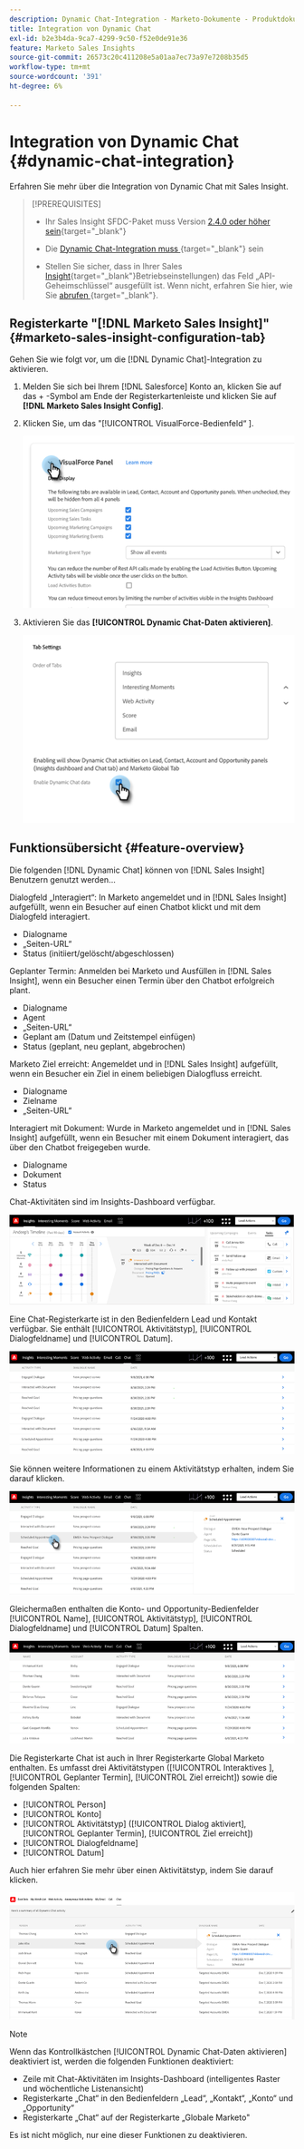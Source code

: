 ```yaml
---
description: Dynamic Chat-Integration - Marketo-Dokumente - Produktdokumentation
title: Integration von Dynamic Chat
exl-id: b2e3b4da-9ca7-4299-9c50-f52e0de91e36
feature: Marketo Sales Insights
source-git-commit: 26573c20c411208e5a01aa7ec73a97e7208b35d5
workflow-type: tm+mt
source-wordcount: '391'
ht-degree: 6%

---
```


# Integration von Dynamic Chat {#dynamic-chat-integration}

Erfahren Sie mehr über die Integration von Dynamic Chat mit Sales Insight.

>[!PREREQUISITES]
>
>* Ihr Sales Insight SFDC-Paket muss Version [2.4.0 oder höher sein](/help/marketo/product-docs/marketo-sales-insight/msi-for-salesforce/upgrading/upgrading-your-msi-package.md){target="_blank"}
>
>* Die [Dynamic Chat-Integration muss ](/help/marketo/product-docs/demand-generation/dynamic-chat/dynamic-chat-overview.md){target="_blank"} sein
>
>* Stellen Sie sicher, dass in Ihrer Sales [Insight](/help/marketo/product-docs/marketo-sales-insight/msi-for-salesforce/configuration/marketo-sales-insight-configuration-tab-in-salesforce.md#operational-settings){target="_blank"}Betriebseinstellungen) das Feld „API-Geheimschlüssel“ ausgefüllt ist. Wenn nicht, erfahren Sie hier, wie Sie [ abrufen ](/help/marketo/product-docs/marketo-sales-insight/msi-for-salesforce/configuration/configure-marketo-sales-insight-in-salesforce-enterprise-unlimited.md#configure-sales-insight-in-marketo){target="_blank"}.

## Registerkarte &quot;[!DNL Marketo Sales Insight]&quot; {#marketo-sales-insight-configuration-tab}

Gehen Sie wie folgt vor, um die [!DNL Dynamic Chat]-Integration zu aktivieren.

1. Melden Sie sich bei Ihrem [!DNL Salesforce] Konto an, klicken Sie auf das + -Symbol am Ende der Registerkartenleiste und klicken Sie auf **[!DNL Marketo Sales Insight Config]**.

1. Klicken Sie, um das &quot;[!UICONTROL VisualForce-Bedienfeld“ &#x200B;].

   ![](assets/dynamic-chat-integration-1.png)

1. Aktivieren Sie das **[!UICONTROL Dynamic Chat-Daten aktivieren]**.

   ![](assets/dynamic-chat-integration-2.png)

## Funktionsübersicht {#feature-overview}

Die folgenden [!DNL Dynamic Chat] können von [!DNL Sales Insight] Benutzern genutzt werden…

Dialogfeld „Interagiert“: In Marketo angemeldet und in [!DNL Sales Insight] aufgefüllt, wenn ein Besucher auf einen Chatbot klickt und mit dem Dialogfeld interagiert.

* Dialogname
* „Seiten-URL“
* Status (initiiert/gelöscht/abgeschlossen)

Geplanter Termin: Anmelden bei Marketo und Ausfüllen in [!DNL Sales Insight], wenn ein Besucher einen Termin über den Chatbot erfolgreich plant.

* Dialogname
* Agent
* „Seiten-URL“
* Geplant am (Datum und Zeitstempel einfügen)
* Status (geplant, neu geplant, abgebrochen)

Marketo Ziel erreicht: Angemeldet und in [!DNL Sales Insight] aufgefüllt, wenn ein Besucher ein Ziel in einem beliebigen Dialogfluss erreicht.

* Dialogname
* Zielname
* „Seiten-URL“

Interagiert mit Dokument: Wurde in Marketo angemeldet und in [!DNL Sales Insight] aufgefüllt, wenn ein Besucher mit einem Dokument interagiert, das über den Chatbot freigegeben wurde.

* Dialogname
* Dokument
* Status

Chat-Aktivitäten sind im Insights-Dashboard verfügbar.

![](assets/dynamic-chat-integration-3.png)

Eine Chat-Registerkarte ist in den Bedienfeldern Lead und Kontakt verfügbar. Sie enthält [!UICONTROL Aktivitätstyp], [!UICONTROL Dialogfeldname] und [!UICONTROL Datum].

![](assets/dynamic-chat-integration-4.png)

Sie können weitere Informationen zu einem Aktivitätstyp erhalten, indem Sie darauf klicken.

![](assets/dynamic-chat-integration-5.png)

Gleichermaßen enthalten die Konto- und Opportunity-Bedienfelder [!UICONTROL Name], [!UICONTROL Aktivitätstyp], [!UICONTROL Dialogfeldname] und [!UICONTROL Datum] Spalten.

![](assets/dynamic-chat-integration-6.png)

Die Registerkarte Chat ist auch in Ihrer Registerkarte Global Marketo enthalten. Es umfasst drei Aktivitätstypen ([!UICONTROL Interaktives &#x200B;], [!UICONTROL Geplanter Termin], [!UICONTROL Ziel erreicht]) sowie die folgenden Spalten:

* [!UICONTROL Person]
* [!UICONTROL Konto]
* [!UICONTROL Aktivitätstyp] ([!UICONTROL Dialog aktiviert], [!UICONTROL Geplanter Termin], [!UICONTROL Ziel erreicht])
* [!UICONTROL Dialogfeldname]
* [!UICONTROL Datum]

Auch hier erfahren Sie mehr über einen Aktivitätstyp, indem Sie darauf klicken.

![](assets/dynamic-chat-integration-7.png)

>[!NOTE]
>
>Wenn das Kontrollkästchen [!UICONTROL Dynamic Chat-Daten aktivieren] deaktiviert ist, werden die folgenden Funktionen deaktiviert:
>
>* Zeile mit Chat-Aktivitäten im Insights-Dashboard (intelligentes Raster und wöchentliche Listenansicht)
>* Registerkarte „Chat“ in den Bedienfeldern „Lead“, „Kontakt“, „Konto“ und „Opportunity“
>* Registerkarte „Chat“ auf der Registerkarte „Globale Marketo&quot;
>
>Es ist nicht möglich, nur eine dieser Funktionen zu deaktivieren.
